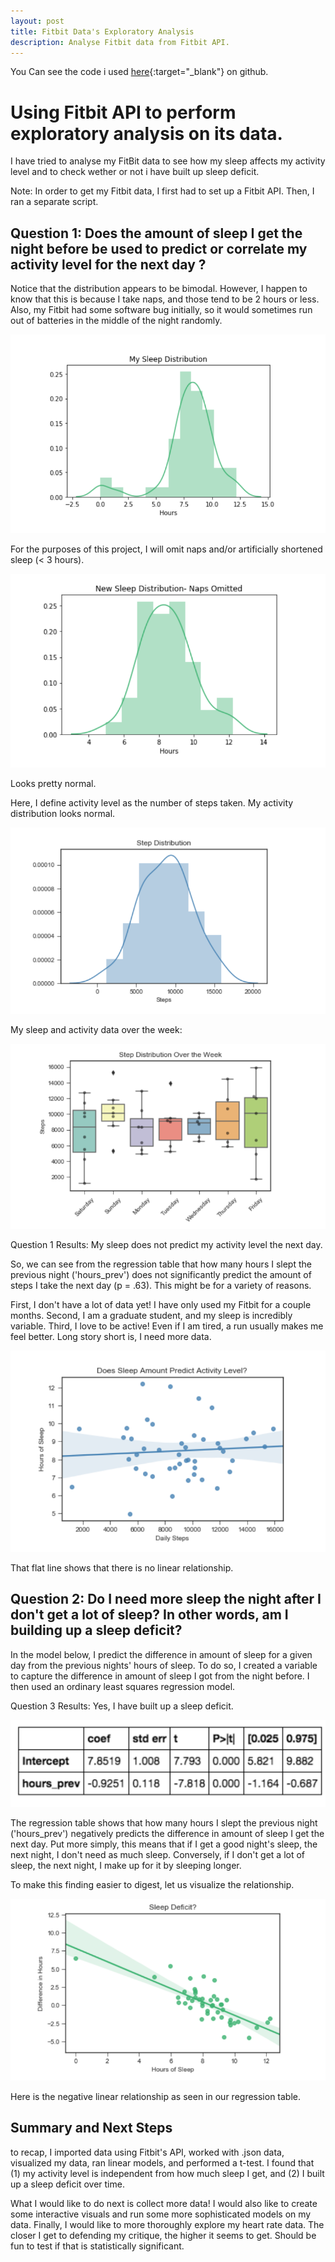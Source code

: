 ```yaml
---
layout: post
title: Fitbit Data's Exploratory Analysis
description: Analyse Fitbit data from Fitbit API.
---
```

You Can see the code i used [here](https://github.com/shubhamtiwari10/fitbit-analysis){:target="_blank"} on github.

Using Fitbit API to perform exploratory analysis on its data.
============

I have tried to analyse my FitBit data to see how my sleep affects my activity level and to check wether or not i have built up sleep deficit.

Note: In order to get my Fitbit data, I first had to set up a Fitbit API. Then, I ran a separate script.

Question 1: Does the amount of sleep I get the night before be used to predict or correlate my activity level for the next day ?
------------

Notice that the distribution appears to be bimodal. However, I happen to know that this is because I take naps, and those tend to be 2 hours or less. Also, my Fitbit had some software bug initially, so it would sometimes run out of batteries in the middle of the night randomly.

![1](https://github.com/shubhamtiwari10/fitbit-analysis/blob/main/visualizations/1.PNG?raw=true)

For the purposes of this project, I will omit naps and/or artificially shortened sleep (< 3 hours).

![2](https://github.com/shubhamtiwari10/fitbit-analysis/blob/main/visualizations/2.PNG?raw=true)

Looks pretty normal.
 
Here, I define activity level as the number of steps taken. My activity distribution looks normal.

![3](https://github.com/shubhamtiwari10/fitbit-analysis/blob/main/visualizations/3.PNG?raw=true)

My sleep and activity data over the week:

![4](https://github.com/shubhamtiwari10/fitbit-analysis/blob/main/visualizations/4.PNG?raw=true)

Question 1 Results: My sleep does not predict my activity level the next day.

So, we can see from the regression table that how many hours I slept the previous night ('hours_prev') does not significantly predict the amount of steps I take the next day (p = .63). This might be for a variety of reasons.

First, I don't have a lot of data yet! I have only used my Fitbit for a couple months. Second, I am a graduate student, and my sleep is incredibly variable. Third, I love to be active! Even if I am tired, a run usually makes me feel better. Long story short is, I need more data.

![5](https://github.com/shubhamtiwari10/fitbit-analysis/blob/main/visualizations/5.PNG?raw=true)

 That flat line shows that there is no linear relationship.

Question 2: Do I need more sleep the night after I don't get a lot of sleep? In other words, am I building up a sleep deficit?
------------

In the model below, I predict the difference in amount of sleep for a given day from the previous nights' hours of sleep. To do so, I created a variable to capture the difference in amount of sleep I got from the night before. I then used an ordinary least squares regression model. 

Question 3 Results: Yes, I have built up a sleep deficit.

![6](https://github.com/shubhamtiwari10/fitbit-analysis/blob/main/visualizations/6.PNG?raw=true)

The regression table shows that how many hours I slept the previous night ('hours_prev') negatively predicts the difference in amount of sleep I get the next day. Put more simply, this means that if I get a good night's sleep, the next night, I don't need as much sleep. Conversely, if I don't get a lot of sleep, the next night, I make up for it by sleeping longer.

To make this finding easier to digest, let us visualize the relationship.

![7](https://github.com/shubhamtiwari10/fitbit-analysis/blob/main/visualizations/7.PNG?raw=true)

Here is the negative linear relationship as seen in our regression table.


Summary and Next Steps
------------ 

to recap, I imported data using Fitbit's API, worked with .json data, visualized my data, ran linear models, and performed a t-test. I found that (1) my activity level is independent from how much sleep I get, and (2) I built up a sleep deficit over time.


What I would like to do next is collect more data! I would also like to create some interactive visuals and run some more sophisticated models on my data. Finally, I would like to more thoroughly explore my heart rate data. The closer I get to defending my critique, the higher it seems to get. Should be fun to test if that is statistically significant.

 

